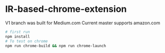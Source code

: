 # IR-based-chrome-extension

V1 branch was built for Medium.com
Current master supports amazon.com

```bash
# first run
npm install
# To test on chrome
npm run chrome-build && npm run chrome-launch
```
